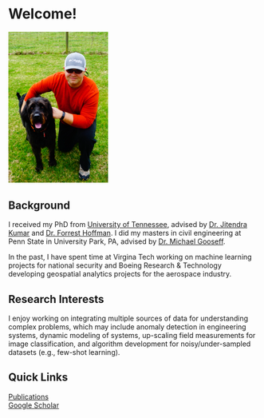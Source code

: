 # Welcome!

<img src="z1.png" width="200" />

## Background

I received my PhD from [University of Tennessee](https://bredesencenter.utk.edu), advised by [Dr. Jitendra Kumar](https://climatemodeling.org/~jkumar/) and [Dr. Forrest Hoffman](https://climatemodeling.org/~forrest/). I did my masters in civil engineering at Penn State in University Park, PA, advised by [Dr. Michael Gooseff](http://goosefflab.weebly.com/).

In the past, I have spent time at Virgina Tech working on machine learning projects for national security and Boeing Research & Technology developing geospatial analytics projects for the aerospace industry.

## Research Interests

I enjoy working on integrating multiple sources of data for understanding complex problems, which may include anomaly detection in engineering systems, dynamic modeling of systems, up-scaling field measurements for image classification, and algorithm development for noisy/under-sampled datasets (e.g., few-shot learning).

## Quick Links
[Publications](./cv.md#pubs) <br>
[Google Scholar](https://scholar.google.com/citations?hl=en&user=8Rz0M0QAAAAJ&view_op=list_works&sortby=pubdate)
